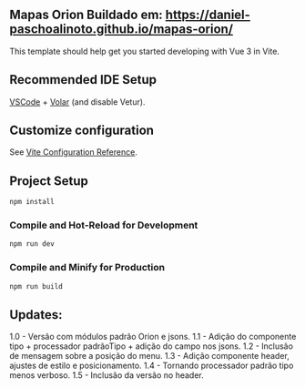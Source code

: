 ## Mapas Orion Buildado em: https://daniel-paschoalinoto.github.io/mapas-orion/

This template should help get you started developing with Vue 3 in Vite.

## Recommended IDE Setup

[VSCode](https://code.visualstudio.com/) + [Volar](https://marketplace.visualstudio.com/items?itemName=Vue.volar) (and disable Vetur).

## Customize configuration

See [Vite Configuration Reference](https://vite.dev/config/).

## Project Setup

```sh
npm install
```

### Compile and Hot-Reload for Development

```sh
npm run dev
```

### Compile and Minify for Production

```sh
npm run build
```

## Updates:

1.0 - Versão com módulos padrão Orion e jsons.
1.1 - Adição do componente tipo + processador padrãoTipo + adição do campo nos jsons.
1.2 - Inclusão de mensagem sobre a posição do menu.
1.3 - Adição componente header, ajustes de estilo e posicionamento.
1.4 - Tornando processador padrão tipo menos verboso.
1.5 - Inclusão da versão no header.
